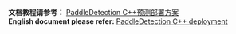 **文档教程请参考：** [PaddleDetection C++预测部署方案](../docs/advanced_tutorials/inference/DEPLOYMENT.md)  <br/>
**English document please refer:** [PaddleDetection C++ deployment](../docs/advanced_tutorials/inference/DEPLOYMENT.md)
